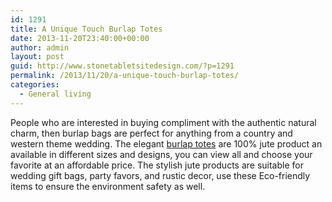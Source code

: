 ```yaml
---
id: 1291
title: A Unique Touch Burlap Totes
date: 2013-11-20T23:40:00+00:00
author: admin
layout: post
guid: http://www.stonetabletsitedesign.com/?p=1291
permalink: /2013/11/20/a-unique-touch-burlap-totes/
categories:
  - General living
---
```

People who are interested in buying compliment with the authentic natural charm, then burlap bags are perfect for anything from a country and western theme wedding. The elegant [burlap totes](http://www.burlap-tablecloth.com/bags-totes.html) are 100% jute product an available in different sizes and designs, you can view all and choose your favorite at an affordable price. The stylish jute products are suitable for wedding gift bags, party favors, and rustic decor, use these Eco-friendly items to ensure the environment safety as well.